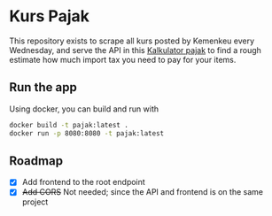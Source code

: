 # Kurs Pajak

This repository exists to scrape all kurs posted by Kemenkeu every Wednesday, and serve the API in this [Kalkulator pajak](https://pajak.akmd.dev) to find a rough estimate how much import tax you need to pay for your items.

## Run the app
Using docker, you can build and run with
```sh
docker build -t pajak:latest .
docker run -p 8080:8080 -t pajak:latest
```

## Roadmap
- [x] Add frontend to the root endpoint
- [x] ~~Add CORS~~ Not needed; since the API and frontend is on the same project